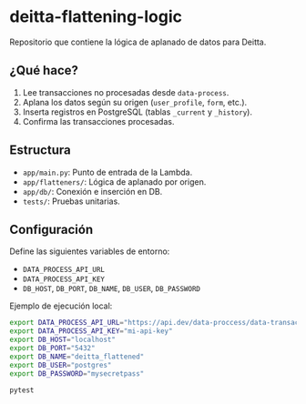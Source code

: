 # deitta-flattening-logic

Repositorio que contiene la lógica de aplanado de datos para Deitta.

## ¿Qué hace?

1. Lee transacciones no procesadas desde `data-process`.
2. Aplana los datos según su origen (`user_profile`, `form`, etc.).
3. Inserta registros en PostgreSQL (tablas `_current` y `_history`).
4. Confirma las transacciones procesadas.

## Estructura

- `app/main.py`: Punto de entrada de la Lambda.
- `app/flatteners/`: Lógica de aplanado por origen.
- `app/db/`: Conexión e inserción en DB.
- `tests/`: Pruebas unitarias.

## Configuración

Define las siguientes variables de entorno:
- `DATA_PROCESS_API_URL`
- `DATA_PROCESS_API_KEY`
- `DB_HOST`, `DB_PORT`, `DB_NAME`, `DB_USER`, `DB_PASSWORD`

Ejemplo de ejecución local:
```bash
export DATA_PROCESS_API_URL="https://api.dev/data-proccess/data-transactions"
export DATA_PROCESS_API_KEY="mi-api-key"
export DB_HOST="localhost"
export DB_PORT="5432"
export DB_NAME="deitta_flattened"
export DB_USER="postgres"
export DB_PASSWORD="mysecretpass"

pytest
